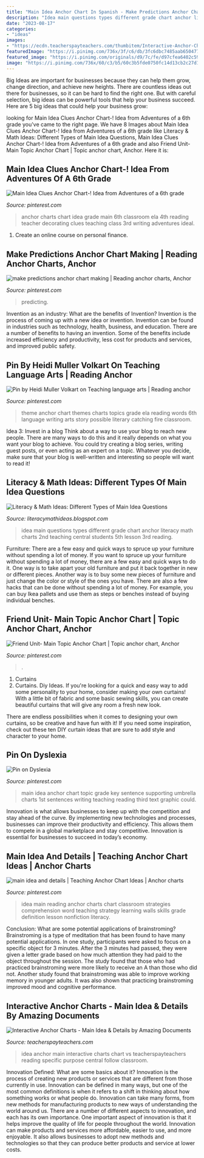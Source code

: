 ```yaml
---
title: "Main Idea Anchor Chart In Spanish - Make Predictions Anchor Chart Making"
description: "Idea main questions types different grade chart anchor literacy math charts 2nd teaching central students 5th lesson 3rd reading"
date: "2023-08-17"
categories:
- "ideas"
images:
- "https://ecdn.teacherspayteachers.com/thumbitem/Interactive-Anchor-Charts-Main-Idea-Details-1500873643/original-386802-4.jpg"
featuredImage: "https://i.pinimg.com/736x/3f/c6/db/3fc6dbc7485aab650477fb6ffd11e702.jpg"
featured_image: "https://i.pinimg.com/originals/d9/7c/fe/d97cfea6402c59671b460a409ca5df28.jpg"
image: "https://i.pinimg.com/736x/60/c3/b5/60c3b5fde0750fc14d13cb2c27d162d2--prediction-anchor-chart-anchor-charts.jpg"
---
```



Big Ideas are important for businesses because they can help them grow, change direction, and achieve new heights. There are countless ideas out there for businesses, so it can be hard to find the right one. But with careful selection, big ideas can be powerful tools that help your business succeed. Here are 5 big ideas that could help your business grow: 

	

		
looking for Main Idea Clues Anchor Chart-! Idea from Adventures of a 6th grade you've came to the right page. We have 8 Images about Main Idea Clues Anchor Chart-! Idea from Adventures of a 6th grade like Literacy &amp; Math Ideas: Different Types of Main Idea Questions, Main Idea Clues Anchor Chart-! Idea from Adventures of a 6th grade and also Friend Unit- Main Topic Anchor Chart | Topic anchor chart, Anchor. Here it is:
		
    
## Main Idea Clues Anchor Chart-! Idea From Adventures Of A 6th Grade

<img loading=lazy src="https://i.pinimg.com/736x/8c/a1/70/8ca1709b9380d42e5804d6ae6995b4c4.jpg" onerror="this.onerror=null;this.src='https://tse4.mm.bing.net/th?id=OIP.ZjSlg1XQYzTAj3XnYWweSwHaIy&amp;pid=15.1';" alt="Main Idea Clues Anchor Chart-! Idea from Adventures of a 6th grade">

_Source: pinterest.com_

>anchor charts chart idea grade main 6th classroom ela 4th reading teacher decorating clues teaching class 3rd writing adventures ideal. 

	

1. Create an online course on personal finance.

    
## Make Predictions Anchor Chart Making | Reading Anchor Charts, Anchor

<img loading=lazy src="https://i.pinimg.com/736x/60/c3/b5/60c3b5fde0750fc14d13cb2c27d162d2--prediction-anchor-chart-anchor-charts.jpg" onerror="this.onerror=null;this.src='https://tse2.mm.bing.net/th?id=OIP.FAN1ovH6Hf8k5wgHf5rabgAAAA&amp;pid=15.1';" alt="make predictions anchor chart making | Reading anchor charts, Anchor">

_Source: pinterest.com_

>predicting. 

	

Invention as an industry: What are the benefits of Invention?
Invention is the process of coming up with a new idea or invention. Invention can be found in industries such as technology, health, business, and education. There are a number of benefits to having an invention. Some of the benefits include increased efficiency and productivity, less cost for products and services, and improved public safety.

    
## Pin By Heidi Muller Volkart On Teaching Language Arts | Reading Anchor

<img loading=lazy src="https://i.pinimg.com/736x/9c/5c/70/9c5c707dcaf18c6dc474b6925b958c03--literary-elements-story-elements.jpg" onerror="this.onerror=null;this.src='https://tse3.mm.bing.net/th?id=OIP.m44v_lhi0jXsh9Be8H1m-AHaJ4&amp;pid=15.1';" alt="Pin by Heidi Muller Volkart on Teaching language arts | Reading anchor">

_Source: pinterest.com_

>theme anchor chart themes charts topics grade ela reading words 6th language writing arts story possible literary catching fire classroom. 

	

Idea 3: Invest in a blog
Think about a way to use your blog to reach new people. There are many ways to do this and it really depends on what you want your blog to achieve. You could try creating a blog series, writing guest posts, or even acting as an expert on a topic. Whatever you decide, make sure that your blog is well-written and interesting so people will want to read it!

    
## Literacy &amp; Math Ideas: Different Types Of Main Idea Questions

<img loading=lazy src="http://1.bp.blogspot.com/-F2G2WX-Zce0/UdBayGSu1hI/AAAAAAAADaM/6yr_l3CkfYM/s1600/a0+main+idea+008.jpg" onerror="this.onerror=null;this.src='https://tse3.mm.bing.net/th?id=OIP.FHOZ3CDk99OrkKtL9QdZ_wHaLM&amp;pid=15.1';" alt="Literacy &amp; Math Ideas: Different Types of Main Idea Questions">

_Source: literacymathideas.blogspot.com_

>idea main questions types different grade chart anchor literacy math charts 2nd teaching central students 5th lesson 3rd reading. 

	

Furniture: There are a few easy and quick ways to spruce up your furniture without spending a lot of money.
If you want to spruce up your furniture without spending a lot of money, there are a few easy and quick ways to do it. One way is to take apart your old furniture and put it back together in new or different pieces. Another way is to buy some new pieces of furniture and just change the color or style of the ones you have. There are also a few hacks that can be done without spending a lot of money. For example, you can buy Ikea pallets and use them as steps or benches instead of buying individual benches.

    
## Friend Unit- Main Topic Anchor Chart | Topic Anchor Chart, Anchor

<img loading=lazy src="https://i.pinimg.com/originals/d9/7c/fe/d97cfea6402c59671b460a409ca5df28.jpg" onerror="this.onerror=null;this.src='https://tse3.mm.bing.net/th?id=OIP.jbo2lVCpQxgNSHsI4-ZuqwHaJ4&amp;pid=15.1';" alt="Friend Unit- Main Topic Anchor Chart | Topic anchor chart, Anchor">

_Source: pinterest.com_

>. 

	

1. Curtains
1. Curtains. Diy Ideas.
If you're looking for a quick and easy way to add some personality to your home, consider making your own curtains! With a little bit of fabric and some basic sewing skills, you can create beautiful curtains that will give any room a fresh new look.

There are endless possibilities when it comes to designing your own curtains, so be creative and have fun with it! If you need some inspiration, check out these ten DIY curtain ideas that are sure to add style and character to your home.

    
## Pin On Dyslexia

<img loading=lazy src="https://i.pinimg.com/originals/1e/dd/12/1edd12a6178e330eb652db7f43c22390.jpg" onerror="this.onerror=null;this.src='https://tse2.mm.bing.net/th?id=OIP.hV_tL1VXgC3011JQOQiCxAHaJ4&amp;pid=15.1';" alt="Pin on Dyslexia">

_Source: pinterest.com_

>main idea anchor chart topic grade key sentence supporting umbrella charts 1st sentences writing teaching reading third text graphic could. 

	

Innovation is what allows businesses to keep up with the competition and stay ahead of the curve. By implementing new technologies and processes, businesses can improve their productivity and efficiency. This allows them to compete in a global marketplace and stay competitive. Innovation is essential for businesses to succeed in today’s economy.

    
## Main Idea And Details | Teaching Anchor Chart Ideas | Anchor Charts

<img loading=lazy src="https://i.pinimg.com/736x/3f/c6/db/3fc6dbc7485aab650477fb6ffd11e702.jpg" onerror="this.onerror=null;this.src='https://tse2.mm.bing.net/th?id=OIP.xbratm0ugheeObWuUiDJaAHaKR&amp;pid=15.1';" alt="main idea and details | Teaching Anchor Chart Ideas | Anchor charts">

_Source: pinterest.com_

>idea main reading anchor charts chart classroom strategies comprehension word teaching strategy learning walls skills grade definition lesson nonfiction literacy. 

	

Conclusion: What are some potential applications of brainstroming?
Brainstroming is a type of meditation that has been found to have many potential applications. In one study, participants were asked to focus on a specific object for 3 minutes. After the 3 minutes had passed, they were given a letter grade based on how much attention they had paid to the object throughout the session. The study found that those who had practiced brainstroming were more likely to receive an A than those who did not. Another study found that brainstroming was able to improve working memory in younger adults. It was also shown that practicing brainstroming improved mood and cognitive performance.

    
## Interactive Anchor Charts - Main Idea &amp; Details By Amazing Documents

<img loading=lazy src="https://ecdn.teacherspayteachers.com/thumbitem/Interactive-Anchor-Charts-Main-Idea-Details-1500873643/original-386802-4.jpg" onerror="this.onerror=null;this.src='https://tse2.mm.bing.net/th?id=OIP.otORT67L-mnKDhkESY98SAAAAA&amp;pid=15.1';" alt="Interactive Anchor Charts - Main Idea &amp; Details by Amazing Documents">

_Source: teacherspayteachers.com_

>idea anchor main interactive charts chart vs teacherspayteachers reading specific purpose central follow classroom. 

	

Innovation Defined: What are some basics about it?
Innovation is the process of creating new products or services that are different from those currently in use. Innovation can be defined in many ways, but one of the most common definitions is when it refers to a shift in thinking about how something works or what people do. Innovation can take many forms, from new methods for manufacturing products to new ways of understanding the world around us. There are a number of different aspects to innovation, and each has its own importance.
One important aspect of innovation is that it helps improve the quality of life for people throughout the world. Innovation can make products and services more affordable, easier to use, and more enjoyable. It also allows businesses to adopt new methods and technologies so that they can produce better products and service at lower costs.

